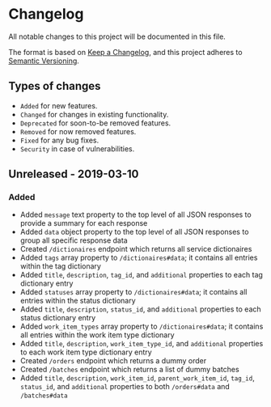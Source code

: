 # Changelog
All notable changes to this project will be documented in this file.

The format is based on [Keep a Changelog](https://keepachangelog.com/en/1.0.0/), and this project adheres to [Semantic Versioning](https://semver.org/spec/v2.0.0.html).

## Types of changes
- `Added` for new features.
- `Changed` for changes in existing functionality.
- `Deprecated` for soon-to-be removed features.
- `Removed` for now removed features.
- `Fixed` for any bug fixes.
- `Security` in case of vulnerabilities.

## Unreleased - 2019-03-10
### Added
- Added `message` text property to the top level of all JSON responses to provide a summary for each response
- Added `data` object property to the top level of all JSON responses to group all specific response data
- Created `/dictionaires` endpoint which returns all service dictionaires
- Added `tags` array property to `/dictionaires#data`; it contains all entries within the tag dictionary
- Added `title`, `description`, `tag_id`, and `additional` properties to each tag dictionary entry
- Added `statuses` array property to `/dictionaires#data`; it contains all entries within the status dictionary
- Added `title`, `description`, `status_id`, and `additional` properties to each status dictionary entry
- Added `work_item_types` array property to `/dictionaires#data`; it contains all entries within the work item type dictionary
- Added `title`, `description`, `work_item_type_id`, and `additional` properties to each work item type dictionary entry
- Created `/orders` endpoint which returns a dummy order
- Created `/batches` endpoint which returns a list of dummy batches
- Added `title`, `description`, `work_item_id`, `parent_work_item_id`, `tag_id`, `status_id`, and `additional` properties to both `/orders#data` and `/batches#data`
